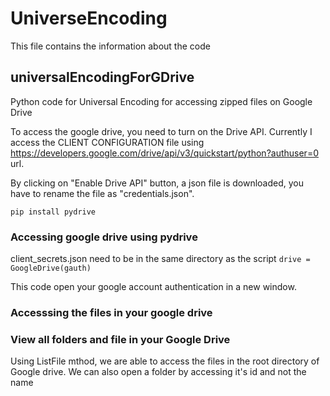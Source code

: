 # UniverseEncoding

This file contains the information about the code
## universalEncodingForGDrive
Python code for Universal Encoding for accessing zipped files on Google Drive


To access the google drive, you need to turn on the Drive API. Currently I access the CLIENT CONFIGURATION file using https://developers.google.com/drive/api/v3/quickstart/python?authuser=0 url.


By clicking on "Enable Drive API" button, a json file is downloaded, you have to rename the file as "credentials.json".

`pip install pydrive`

### Accessing google drive using pydrive


client_secrets.json need to be in the same directory as the script
`drive = GoogleDrive(gauth)`

This code open your google account authentication in a new window.

### Accesssing the files in your google drive


### View all folders and file in your Google Drive

Using ListFile mthod, we are able to access the files in the root directory of Google drive. We can also open a folder by accessing it's id and not the name
      
